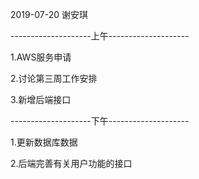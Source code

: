 2019-07-20 谢安琪

--------------------上午--------------------

1.AWS服务申请

2.讨论第三周工作安排

3.新增后端接口

--------------------下午--------------------

1.更新数据库数据

2.后端完善有关用户功能的接口